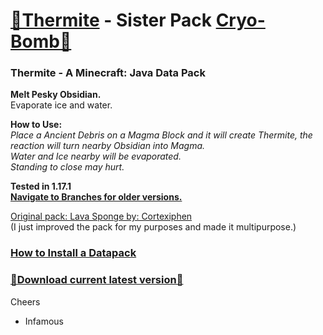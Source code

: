 # [🎥Thermite](https://youtu.be/_JLxFoCW2iE) - Sister Pack [Cryo-Bomb🔗](https://github.com/InfamousMusicify/Cryo-Bomb/) 
### Thermite - A Minecraft: Java Data Pack  
__Melt Pesky Obsidian.__   
Evaporate ice and water.   

__How to Use:__  
_Place a Ancient Debris on a Magma Block and it will create Thermite, the reaction will turn nearby Obsidian into Magma.  
Water and Ice nearby will be evaporated.  
Standing to close may hurt._  

__Tested in 1.17.1   
[Navigate to Branches for older versions.](https://github.com/InfamousMusicify/Thermite/branches)__   

[Original pack: Lava Sponge by: Cortexiphen](https://www.planetminecraft.com/data-pack/lava-sponges-1-16/)  
(I just improved the pack for my purposes and made it multipurpose.)  

### [How to Install a Datapack](https://www.youtube.com/watch?v=4Dxzw12TQcg)  

### [🔗Download current latest version🔗](https://github.com/InfamousMusicify/Thermite/archive/refs/heads/main.zip)

Cheers  
- Infamous  
